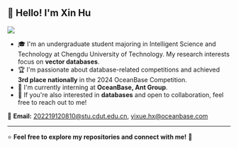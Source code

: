 ## 👋 Hello! I'm Xin Hu

![](https://mmbiz.qpic.cn/mmbiz_gif/pFn9FZn1JXXcLdhdLD7iaZB9ia7mMb0VWiapeIPOK8WuW1b1lg6gHujRozwqwhxTRO0OZm1m89cycibjuic47IC2pZQ/640?wx_fmt=gif&from=appmsg&wxfrom=13&wx_lazy=1&tp=wxpic#imgIndex=0)

- 🎓 I'm an undergraduate student majoring in Intelligent Science and Technology at Chengdu University of Technology. My research interests focus on **vector databases**.
- 🏆 I'm passionate about database-related competitions and achieved **3rd place nationally** in the 2024 OceanBase Competition.
- 💼 I'm currently interning at **OceanBase, Ant Group**.
- 🤝 If you're also interested in **databases** and open to collaboration, feel free to reach out to me!  

📧 **Email:** [202219120810@stu.cdut.edu.cn](mailto:202219120810@stu.cdut.edu.cn), [yixue.hx@oceanbase.com](mailto:yixue.hx@oceanbase.com)

---
⭐️ **Feel free to explore my repositories and connect with me!** 🚀
